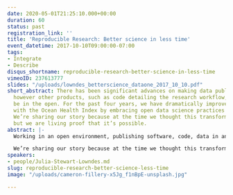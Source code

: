```yaml
---
date: 2020-05-01T21:25:10.000+00:00
duration: 60
status: past
registration_link: ''
title: 'Reproducible Research: Better science in less time'
event_datetime: 2017-10-10T09:00:00-07:00
tags:
- Integrate
- Describe
disqus_shortname: reproducible-research-better-science-in-less-time
vimeoID: 237613777
slides: "/uploads/lowndes_betterscience_dataone_2017_10_10.pdf"
short_abstract: There has been significant advances on making data publicly available
  however other products, such as code detailing the research workflow, should also
  be in the open. For the past four years, we have dramatically improved how we work
  with the Ocean Health Index by embracing open data science practices and tools.
  We’re sharing our story because at the time we thought this transformation was intimidating,
  but we are living proof that it’s possible.
abstract: |-
  Working in an open environment, publishing software, code, data in an openly accessible format, supports the reproducibility, integrity and usability of research. There has been significant advances on making data publicly available however other products, such as code detailing the research workflow, should also be in the open. For the past four years, we have dramatically improved how we work with the Ocean Health Index by embracing open data science practices and tools. We now work in a way that is more reproducible, transparent, collaborative, and open, with more emphasis on communication. Our work is more reproducible and streamlined, and more than 20 countries around the world are building off our science and our code to assess ocean health in their own jurisdictions.

  We’re sharing our story because at the time we thought this transformation was intimidating, but we are living proof that it’s possible. By describing specific tools and how we incrementally began using them for the Ocean Health Index project, we hope to encourage others in the scientific community to do the same — so we can all produce better science in less time.
speakers:
- people/Julia-Stewart-Lowndes.md
slug: reproducible-research-better-science-less-time
image: "/uploads/cameron-fillery-x5Jg_f1nBpE-unsplash.jpg"

---
```

